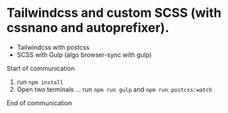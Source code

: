 # Tailwindcss and custom SCSS (with cssnano and autoprefixer).

- Tailwindcss with postcss
- SCSS with Gulp (algo browser-sync with gulp)

Start of communication

1. run `npm install`
2. Open two terminals ... run `npm run gulp` and `npm run postcss:watch`

End of communication
